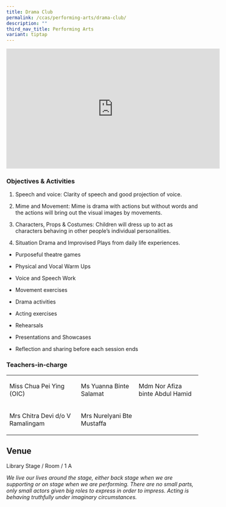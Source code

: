 ```yaml
---
title: Drama Club
permalink: /ccas/performing-arts/drama-club/
description: ""
third_nav_title: Performing Arts
variant: tiptap
---
```

<div class="iframe-wrapper">
<iframe height="315" width="560" allowfullscreen="true" frameborder="0" src="https://www.youtube.com/embed/YhLuy4s8bmQ?si=QTMRI-lIEZur5BhC"></iframe>
</div>
<h3>Objectives &amp; Activities</h3>
<ol data-tight="true" class="tight">
<li>
<p>Speech and voice: Clarity of speech and good projection of voice.</p>
</li>
<li>
<p>Mime and Movement: Mime is drama with actions but without words and the
actions will bring out the visual images by movements.</p>
</li>
<li>
<p>Characters, Props &amp; Costumes: Children will dress up to act as characters
behaving in other people’s individual personalities.</p>
</li>
<li>
<p>Situation Drama and Improvised Plays from daily life experiences.</p>
</li>
</ol>
<ul data-tight="true" class="tight">
<li>
<p>Purposeful theatre games</p>
</li>
<li>
<p>Physical and Vocal Warm Ups</p>
</li>
<li>
<p>Voice and Speech Work</p>
</li>
<li>
<p>Movement exercises</p>
</li>
<li>
<p>Drama activities</p>
</li>
<li>
<p>Acting exercises</p>
</li>
<li>
<p>Rehearsals</p>
</li>
<li>
<p>Presentations and Showcases</p>
</li>
<li>
<p>Reflection and sharing before each session ends</p>
</li>
</ul>
<h3>Teachers-in-charge</h3>
<table style="minWidth: 75px">
<colgroup>
<col>
<col>
<col>
</colgroup>
<tbody>
<tr>
<td rowspan="1" colspan="1">
<p>Miss Chua Pei Ying (OIC)</p>
</td>
<td rowspan="1" colspan="1">
<p>Ms Yuanna Binte Salamat</p>
</td>
<td rowspan="1" colspan="1">
<p>Mdm Nor Afiza binte Abdul Hamid</p>
</td>
</tr>
<tr>
<td rowspan="1" colspan="1">
<p>Mrs Chitra Devi d/o V Ramalingam</p>
</td>
<td rowspan="1" colspan="1">
<p>Mrs Nurelyani Bte Mustaffa</p>
</td>
<td rowspan="1" colspan="1">
<p></p>
</td>
</tr>
</tbody>
</table>
<h2> Venue</h2>
<p>Library Stage / Room / 1 A</p>
<p><em>We live our lives around the stage, either back stage when we are supporting or on stage when we are performing. There are no small parts, only small actors given big roles to express in order to impress. Acting is behaving truthfully under imaginary circumstances.</em>
</p>